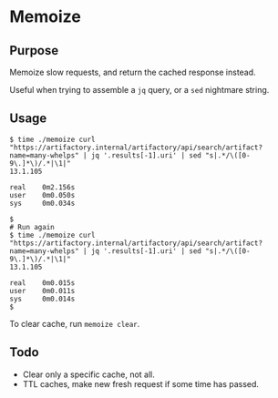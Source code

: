 # Memoize

## Purpose
Memoize slow requests, and return the cached response instead.

Useful when trying to assemble a `jq` query, or a `sed` nightmare string.

## Usage
```
$ time ./memoize curl "https://artifactory.internal/artifactory/api/search/artifact?name=many-whelps" | jq '.results[-1].uri' | sed "s|.*/\([0-9\.]*\)/.*|\1|"
13.1.105

real    0m2.156s
user    0m0.050s
sys     0m0.034s

$
# Run again
$ time ./memoize curl "https://artifactory.internal/artifactory/api/search/artifact?name=many-whelps" | jq '.results[-1].uri' | sed "s|.*/\([0-9\.]*\)/.*|\1|"
13.1.105

real    0m0.015s
user    0m0.011s
sys     0m0.014s
$
```

To clear cache, run `memoize clear`.

## Todo
* Clear only a specific cache, not all.
* TTL caches, make new fresh request if some time has passed.

